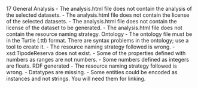 17
    General
    Analysis
        - The analysis.html file does not contain the analysis of the selected datasets.
        - The analysis.html file does not contain the license of the selected datasets.
        - The analysis.html file does not contain the license of the dataset to be generated.
        - The analysis.html file does not contain the resource naming strategy.
    Ontology
        - The ontology file must be in the Turtle (.ttl) format. There are syntax problems in the ontology; use a tool to create it.
        - The resource naming strategy followed is wrong.
        - xsd:TipodeReserva does not exist.
        - Some of the properties defined with numbers as ranges are not numbers.
        - Some numbers defined as integers are floats.
    RDF generated
        - The resource naming strategy followed is wrong.
        - Datatypes are missing.
        - Some entities could be encoded as instances and not strings. You will need them for linking.
